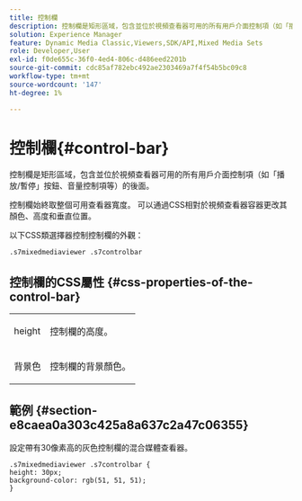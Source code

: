 ```yaml
---
title: 控制欄
description: 控制欄是矩形區域，包含並位於視頻查看器可用的所有用戶介面控制項（如「播放/暫停」按鈕、音量控制項等）的後面。
solution: Experience Manager
feature: Dynamic Media Classic,Viewers,SDK/API,Mixed Media Sets
role: Developer,User
exl-id: f0de655c-36f0-4ed4-806c-d486eed2201b
source-git-commit: cdc85af782ebc492ae2303469a7f4f54b5bc09c8
workflow-type: tm+mt
source-wordcount: '147'
ht-degree: 1%

---
```


# 控制欄{#control-bar}

控制欄是矩形區域，包含並位於視頻查看器可用的所有用戶介面控制項（如「播放/暫停」按鈕、音量控制項等）的後面。

<!--<a id="section_061E550C1C1D4DB2BD663A898895B38C"></a>-->

控制欄始終取整個可用查看器寬度。 可以通過CSS相對於視頻查看器容器更改其顏色、高度和垂直位置。

以下CSS類選擇器控制控制欄的外觀：

```
.s7mixedmediaviewer .s7controlbar
```

## 控制欄的CSS屬性 {#css-properties-of-the-control-bar}

<table id="table_C48C56E696304C9BAFEE71BA9EA9A174"> 
 <tbody> 
  <tr> 
   <td colname="col1"> <p> <span class="codeph"> height </span> </p> </td> 
   <td colname="col2"> <p>控制欄的高度。 </p> </td> 
  </tr> 
  <tr> 
   <td colname="col1"> <p> <span class="codeph"> 背景色 </span> </p> </td> 
   <td colname="col2"> <p>控制欄的背景顏色。 </p> </td> 
  </tr> 
 </tbody> 
</table>

## 範例 {#section-e8caea0a303c425a8a637c2a47c06355}

設定帶有30像素高的灰色控制欄的混合媒體查看器。

```
.s7mixedmediaviewer .s7controlbar {  
height: 30px; 
background-color: rgb(51, 51, 51); 
}
```
